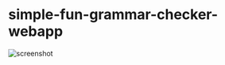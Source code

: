 # simple-fun-grammar-checker-webapp

![screenshot](https://user-images.githubusercontent.com/63925819/128676080-da0e5acf-91ce-428d-b1fe-6646fc1d5d8a.png)

